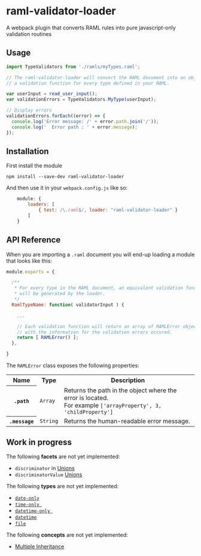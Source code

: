 # raml-validator-loader

A webpack plugin that converts RAML rules into pure javascript-only validation routines

## Usage

```js
import TypeValidators from './ramls/myTypes.raml';

// The raml-validator-loader will convert the RAML document into an object with
// a validation function for every type defined in your RAML.

var userInput = read_user_input();
var validationErrors = TypeValidators.MyType(userInput);

// Display errors
validationErrors.forEach((error) => {
  console.log('Error message: /' + error.path.join('/'));
  console.log('  Error path : ' + error.message);
});

```

## Installation

First install the module

```
npm install --save-dev raml-validator-loader
```

And then use it in your `webpack.config.js` like so:

```js
    module: {
        loaders: [
            { test: /\.raml$/, loader: "raml-validator-loader" }
        ]
    }
```

## API Reference

When you are importing a `.raml` document you will end-up loading a module that looks like this:

```js
module.exports = {

  /**
   * For every type in the RAML document, an equivalent validation function
   * will be generated by the loader.
   */
  RamlTypeName: function( validatorInput ) {

    ...

    // Each validation function will return an array of RAMLError objects
    // with the information for the validation errors occured.
    return [ RAMLError() ];
  },

}
```

The `RAMLError` class exposes the following properties:

<table>
  <tr>
    <th>Name</th>
    <th>Type</th>
    <th>Description</th>
  </tr>
  <tr>
    <th><code>.path</code></th>
    <td><code>Array</code></td>
    <td>Returns the path in the object where the error is located. <br />For example <code>['arrayProperty', 3, 'childProperty']</code></td>
  </tr>
  <tr>
    <th><code>.message</code></th>
    <td><code>String</code></td>
    <td>Returns the human-readable error message.</td>
  </tr>
</table>

## Work in progress

The following **facets** are not yet implemented:

- `discriminator` in [Unions](https://github.com/raml-org/raml-spec/blob/master/versions/raml-10/raml-10.md#using-discriminator)
- `discriminatorValue` [Unions](https://github.com/raml-org/raml-spec/blob/master/versions/raml-10/raml-10.md#using-discriminator)

The following **types** are not yet implemented:

- [`date-only`](https://github.com/raml-org/raml-spec/blob/master/versions/raml-10/raml-10.md#date)
- [`time-only `](https://github.com/raml-org/raml-spec/blob/master/versions/raml-10/raml-10.md#date)
- [`datetime-only `](https://github.com/raml-org/raml-spec/blob/master/versions/raml-10/raml-10.md#date)
- [`datetime`](https://github.com/raml-org/raml-spec/blob/master/versions/raml-10/raml-10.md#date)
- [`file`](https://github.com/raml-org/raml-spec/blob/master/versions/raml-10/raml-10.md#file)

The following **concepts** are not yet implemented:

- [Multiple Inheritance](https://github.com/raml-org/raml-spec/blob/master/versions/raml-10/raml-10.md#multiple-inheritance)
